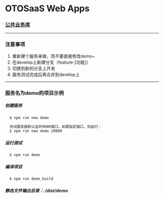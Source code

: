 # OTOSaaS Web Apps

### [公共业务库](./BUSINESS.md)

---

### 注意事项
1. 重新建个服务来做，而不要直接修改demo~
2. 在develop上新建分支（feature-[功能]）
3. 切换到新的分支上开发
4. 服务测试完成后再合并到develop上


---

### 服务名为demo的项目示例

##### 创建服务

```bash
  $ npm run new demo

  测试服务器默认监听9000端口，如需指定端口，则运行：
  $ npm run new demo 20000
```

##### 运行测试

```bash
  $ npm run demo
```
##### 编译项目

```bash
  $ npm run demo_build
```

##### 静态文件输出目录：./dist/demo
